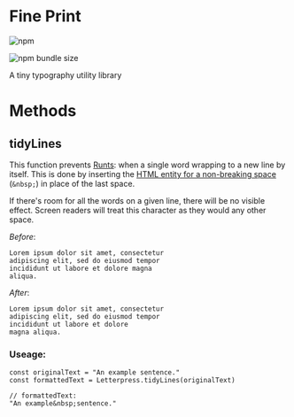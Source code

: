 # Fine Print
![npm](https://img.shields.io/npm/v/@beckkramer/letterpress)

![npm bundle size](https://img.shields.io/bundlephobia/min/@beckkramer/letterpress)

A tiny typography utility library



# Methods

## tidyLines

This function prevents [Runts](https://www.herronprinting.com/resources/the-ideas-collection/all-alone-and-misunderstood-widows-orphans-runts-and-rivers/): when a single word wrapping to a new line by itself. This is done by inserting the [HTML entity for a non-breaking space](https://www.w3schools.com/html/html_entities.asp) (`&nbsp;`) in place of the last space.

If there's room for all the words on a given line, there will be no visible effect. Screen readers will treat this character as they would any other space.

*Before*:

```
Lorem ipsum dolor sit amet, consectetur
adipiscing elit, sed do eiusmod tempor
incididunt ut labore et dolore magna
aliqua.
```

*After*:

```
Lorem ipsum dolor sit amet, consectetur
adipiscing elit, sed do eiusmod tempor
incididunt ut labore et dolore 
magna aliqua.
```

### Useage:

```
const originalText = "An example sentence."
const formattedText = Letterpress.tidyLines(originalText)

// formattedText:
"An example&nbsp;sentence."
```
